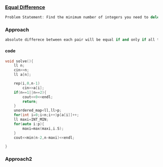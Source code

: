 ### [Equal Difference](https://www.codechef.com/COOK132B/problems/EQDIFFER)

``` cpp
Problem Statement: Find the minimum number of integers you need to delete from the array such that the absolute difference between each pair of integers in the remaining array will become equal.

```

### Approach

``` cpp
absolute differece between each pair will be equal if and only if all the elements in the array are equal. so we have to keep the integer that is occuring maximum amount of time and delete the rest of integers. also for n=1 and n=2 our ans would be 0, and for n>2 our ans would be min(n-2,n-maxi), where maxi is the frequency of integer which is occuring maximum no of time.
```
#### code
``` cpp
void solve(){
    ll n;
    cin>>n;
    ll a[n];

    rep(i,0,n-1)
        cin>>a[i];
    if(n==1||n==2){
        cout<<0<<endl;
        return;
    }
    unordered_map<ll,ll>p;
    for(int i=0;i<n;i++)p[a[i]]++;
    ll maxi=INT_MIN;
    for(auto i:p){
        maxi=max(maxi,i.S);
    }
    cout<<min(n-2,n-maxi)<<endl;
	
}

```

### Approach2

``` cpp

```